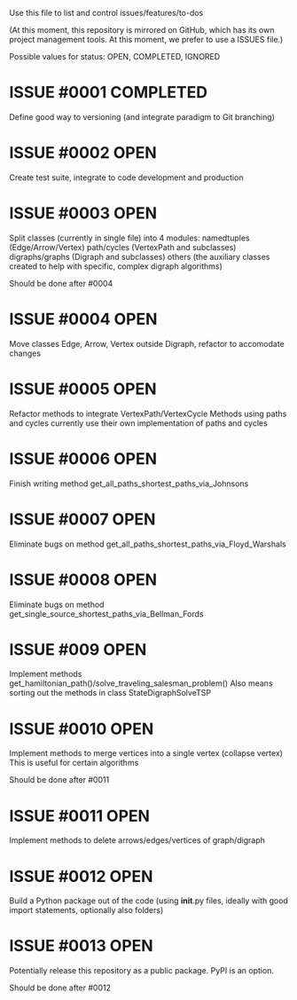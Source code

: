 Use this file to list and control issues/features/to-dos

(At this moment, this repository is mirrored on GitHub, which has its own project management tools.
At this moment, we prefer to use a ISSUES file.)

Possible values for status: OPEN, COMPLETED, IGNORED

# ISSUE #0001 COMPLETED

Define good way to versioning (and integrate paradigm to Git branching)

# ISSUE #0002 OPEN

Create test suite, integrate to code development and production

# ISSUE #0003 OPEN

Split classes (currently in single file) into 4 modules:
namedtuples (Edge/Arrow/Vertex)
path/cycles (VertexPath and subclasses)
digraphs/graphs (Digraph and subclasses)
others (the auxiliary classes created to help with specific, complex digraph algorithms)

Should be done after #0004

# ISSUE #0004 OPEN

Move classes Edge, Arrow, Vertex outside Digraph, refactor to accomodate changes

# ISSUE #0005 OPEN

Refactor methods to integrate VertexPath/VertexCycle
Methods using paths and cycles currently use their own implementation of paths and cycles

# ISSUE #0006 OPEN

Finish writing method get_all_paths_shortest_paths_via_Johnsons

# ISSUE #0007 OPEN

Eliminate bugs on method get_all_paths_shortest_paths_via_Floyd_Warshals

# ISSUE #0008 OPEN

Eliminate bugs on method get_single_source_shortest_paths_via_Bellman_Fords

# ISSUE #009 OPEN

Implement methods get_hamiltonian_path()/solve_traveling_salesman_problem()
Also means sorting out the methods in class StateDigraphSolveTSP

# ISSUE #0010 OPEN

Implement methods to merge vertices into a single vertex (collapse vertex)
This is useful for certain algorithms

Should be done after #0011

# ISSUE #0011 OPEN

Implement methods to delete arrows/edges/vertices of graph/digraph

# ISSUE #0012 OPEN

Build a Python package out of the code
(using __init__.py files, ideally with good import statements, optionally also folders)

# ISSUE #0013 OPEN

Potentially release this repository as a public package.
PyPI is an option.

Should be done after #0012
